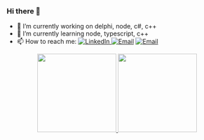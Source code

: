 ### Hi there 👋


- 🔭 I’m currently working on delphi, node, c#, c++
- 🌱 I’m currently learning node, typescript, c++
- 📫 How to reach me: <a href="https://www.linkedin.com/in/everton-borges-ba4872149/" target="_blank"><img alt="LinkedIn" src="https://img.shields.io/badge/LinkedIn-@Everton-blue?style=flat&logo=linkedin">
<a href="mailto:evertonb@unochapeco.edu.br"><img alt="Email" src="https://img.shields.io/badge/-evertonb%40unochapeco.edu.br-blue"></a>
<a href="mailto:everbgs@gmail.com"><img alt="Email" src="https://img.shields.io/badge/-everbgs%40gmail.com-blue"></a>

<div align="center">
  <a href="https://github.com/everbgs">
  <img height="180em" src="https://github-readme-stats.vercel.app/api?username=everbgs&show_icons=true&theme=dracula&include_all_commits=true&count_private=true"/>
  <img height="180em" src="https://github-readme-stats.vercel.app/api/top-langs/?username=everbgs&layout=compact&langs_count=7&theme=dracula"/>
</div>
